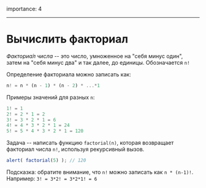 importance: 4

---

# Вычислить факториал

*Факториа́л числа* -- это число, умноженное на "себя минус один", затем на "себя минус два" и так далее, до единицы. Обозначается `n!`

Определение факториала можно записать как:

```js
n! = n * (n - 1) * (n - 2) * ...*1
```

Примеры значений для разных `n`:

```js
1! = 1
2! = 2 * 1 = 2
3! = 3 * 2 * 1 = 6
4! = 4 * 3 * 2 * 1 = 24
5! = 5 * 4 * 3 * 2 * 1 = 120
```

Задача -- написать функцию `factorial(n)`, которая возвращает факториал числа `n!`, используя рекурсивный вызов.

```js
alert( factorial(5) ); // 120
```

Подсказка: обратите внимание, что `n!` можно записать как `n * (n-1)!`. Например: `3! = 3*2! = 3*2*1! = 6`
